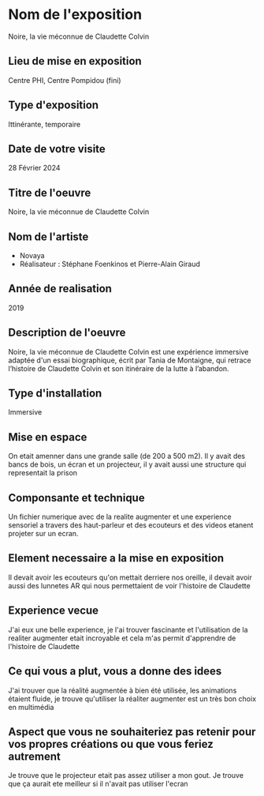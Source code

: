# Nom de l'exposition
Noire, la vie méconnue de Claudette Colvin



## Lieu de mise en exposition 
Centre PHI, Centre Pompidou (fini)



## Type d'exposition
Ittinérante, temporaire

## Date de votre visite
28 Février 2024

## Titre de l'oeuvre
Noire, la vie méconnue de Claudette Colvin

## Nom de l'artiste
- Novaya
- Réalisateur : Stéphane Foenkinos et Pierre-Alain Giraud

## Année de realisation
2019

## Description de l'oeuvre
Noire, la vie méconnue de Claudette Colvin est une expérience immersive adaptée d'un essai biographique, écrit par Tania de Montaigne, qui retrace l’histoire de Claudette Colvin et son itinéraire de la lutte à l’abandon. 

## Type d'installation
Immersive


## Mise en espace
On etait amenner dans une grande salle (de 200 a 500 m2). Il y avait des bancs de bois, un écran et un projecteur, il y avait aussi une structure qui representait la prison


## Componsante et technique
Un fichier numerique avec de la realite augmenter et une experience sensoriel a travers des haut-parleur et des ecouteurs et des videos etanent projeter sur un ecran.



## Element necessaire a la mise en exposition 
Il devait avoir les ecouteurs qu'on mettait derriere nos oreille, il devait avoir aussi des lunnetes AR qui nous permettaient de voir l'histoire de Claudette

## Experience vecue
J'ai eux une belle experience, je l'ai trouver fascinante et l'utilisation de la realiter augmenter etait incroyable et cela m'as permit d'apprendre de l'histoire de Claudette

## Ce qui vous a plut, vous a donne des idees
J'ai trouver que la réalité augmentée à bien été utilisée, les animations étaient fluide, je trouve qu'utiliser la réaliter augmenter est un très bon choix en multimédia


## Aspect que vous ne souhaiteriez pas retenir pour vos propres créations ou que vous feriez autrement
Je trouve que le projecteur etait pas assez utiliser a mon gout. Je trouve que ça aurait ete meilleur si il n'avait pas utiliser l'ecran
